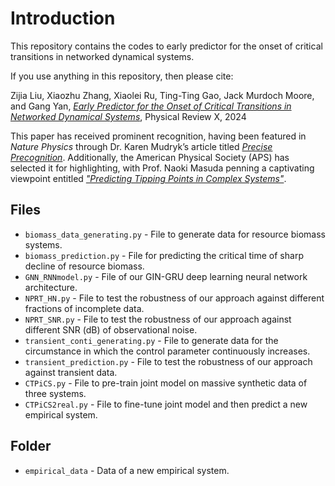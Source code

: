 # Introduction
This repository contains the codes to early predictor for the onset of critical transitions in networked dynamical systems.

If you use anything in this repository, then please cite:

Zijia Liu, Xiaozhu Zhang, Xiaolei Ru, Ting-Ting Gao, Jack Murdoch Moore, and Gang Yan, [_Early Predictor for the Onset of Critical Transitions in Networked Dynamical Systems_](https://journals.aps.org/prx/accepted/e2075Kb9Zde1860517e53a2509870f0dbc868ad39), Physical Review X, 2024

This paper has received prominent recognition, having been featured in _Nature Physics_ through Dr. Karen Mudryk’s article titled [_Precise Precognition_](https://www.nature.com/articles/s41567-024-02623-9). Additionally, the American Physical Society (APS) has selected it for highlighting, with Prof. Naoki Masuda penning a captivating viewpoint entitled [_"Predicting Tipping Points in Complex Systems"_](https://physics.aps.org/articles/v17/110).

## Files
+ `biomass_data_generating.py` - File to generate data for resource biomass systems.
+ `biomass_prediction.py` - File for predicting the critical time of sharp decline of resource biomass.
+ `GNN_RNNmodel.py` - File of our GIN-GRU deep learning neural network architecture.
+ `NPRT_HN.py` - File to test the robustness of our approach against different fractions of incomplete data.
+ `NPRT_SNR.py` - File to test the robustness of our approach against different SNR (dB) of observational noise.
+ `transient_conti_generating.py` - File to generate data for the circumstance in which the control parameter continuously increases.
+ `transient_prediction.py` - File to test the robustness of our approach against transient data.
+ `CTPiCS.py` - File to pre-train joint model on massive synthetic data of three systems.
+ `CTPiCS2real.py` - File to fine-tune joint model and then predict a new empirical system.

## Folder
+ `empirical_data` - Data of a new empirical system.
